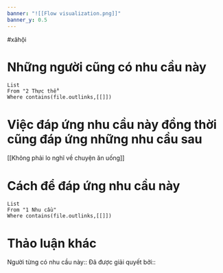 ```yaml
---
banner: "![[Flow visualization.png]]"
banner_y: 0.5
---
```

#xãhội
# Những người cũng có nhu cầu này
```dataview
List
From "2 Thực thể" 
Where contains(file.outlinks,[[]]) 
```

# Việc đáp ứng nhu cầu này đồng thời cũng đáp ứng những nhu cầu sau
[[Không phải lo nghĩ về chuyện ăn uống]]
# Cách để đáp ứng nhu cầu này
```dataview
List
From "1 Nhu cầu" 
Where contains(file.outlinks,[[]])
```
# Thảo luận khác
Người từng có nhu cầu này:: 
Đã được giải quyết bởi:: 